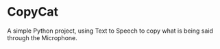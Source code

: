 # CopyCat
A simple Python project, using Text to Speech to copy what is being said through the Microphone.

